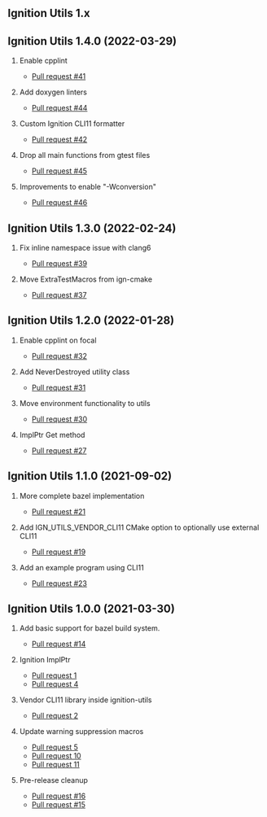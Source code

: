 ## Ignition Utils 1.x

## Ignition Utils 1.4.0 (2022-03-29)

1. Enable cpplint
    * [Pull request #41](https://github.com/ignitionrobotics/ign-utils/pull/41)

1. Add doxygen linters
    * [Pull request #44](https://github.com/ignitionrobotics/ign-utils/pull/44)

1. Custom Ignition CLI11 formatter
    * [Pull request #42](https://github.com/ignitionrobotics/ign-utils/pull/42)

1. Drop all main functions from gtest files
    * [Pull request #45](https://github.com/ignitionrobotics/ign-utils/pull/45)

1. Improvements to enable "-Wconversion" 
    * [Pull request #46](https://github.com/ignitionrobotics/ign-utils/pull/46)

## Ignition Utils 1.3.0 (2022-02-24)

1. Fix inline namespace issue with clang6
    * [Pull request #39](https://github.com/ignitionrobotics/ign-utils/pull/39)

1. Move ExtraTestMacros from ign-cmake
    * [Pull request #37](https://github.com/ignitionrobotics/ign-utils/pull/37)

## Ignition Utils 1.2.0 (2022-01-28)

1. Enable cpplint on focal
    * [Pull request #32](https://github.com/ignitionrobotics/ign-utils/pull/32)

1. Add NeverDestroyed utility class
    * [Pull request #31](https://github.com/ignitionrobotics/ign-utils/pull/31)

1. Move environment functionality to utils
    * [Pull request #30](https://github.com/ignitionrobotics/ign-utils/pull/30)

1. ImplPtr Get method
    * [Pull request #27](https://github.com/ignitionrobotics/ign-utils/pull/27)

## Ignition Utils 1.1.0 (2021-09-02)

1. More complete bazel implementation
    * [Pull request #21](https://github.com/ignitionrobotics/ign-utils/pull/21)

1. Add IGN_UTILS_VENDOR_CLI11 CMake option to optionally use external CLI11
    * [Pull request #19](https://github.com/ignitionrobotics/ign-utils/pull/19)

1. Add an example program using CLI11
    * [Pull request #23](https://github.com/ignitionrobotics/ign-utils/pull/23)

## Ignition Utils 1.0.0 (2021-03-30)

1. Add basic support for bazel build system.
    * [Pull request #14](https://github.com/ignitionrobotics/ign-utils/pull/14)

1. Ignition ImplPtr
    * [Pull request 1](https://github.com/ignitionrobotics/ign-utils/pull/1)
    * [Pull request 4](https://github.com/ignitionrobotics/ign-utils/pull/4)

1. Vendor CLI11 library inside ignition-utils
    * [Pull request 2](https://github.com/ignitionrobotics/ign-utils/pull/2)

1. Update warning suppression macros
    * [Pull request 5](https://github.com/ignitionrobotics/ign-utils/pull/5)
    * [Pull request 10](https://github.com/ignitionrobotics/ign-utils/pull/10)
    * [Pull request 11](https://github.com/ignitionrobotics/ign-utils/pull/11)

1. Pre-release cleanup
    * [Pull request #16](https://github.com/ignitionrobotics/ign-utils/pull/16)
    * [Pull request #15](https://github.com/ignitionrobotics/ign-utils/pull/15)

